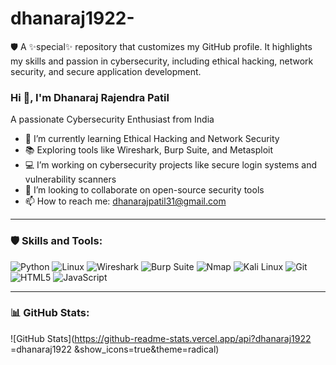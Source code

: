 # dhanaraj1922-
🛡️ A ✨special✨ repository that customizes my GitHub profile. It highlights my skills and passion in cybersecurity, including ethical hacking, network security, and secure application development.

### Hi 👋, I'm Dhanaraj Rajendra Patil

A passionate Cybersecurity Enthusiast from India

- 🔐 I’m currently learning Ethical Hacking and Network Security  
- 📚 Exploring tools like Wireshark, Burp Suite, and Metasploit  
- 💻 I’m working on cybersecurity projects like secure login systems and vulnerability scanners  
- 🤝 I’m looking to collaborate on open-source security tools  
- 📫 How to reach me: dhanarajpatil31@gmail.com

---

### 🛡️ Skills and Tools:
![Python](https://img.shields.io/badge/-Python-333?style=flat-square&logo=python)
![Linux](https://img.shields.io/badge/-Linux-333?style=flat-square&logo=linux)
![Wireshark](https://img.shields.io/badge/-Wireshark-333?style=flat-square&logo=wireshark)
![Burp Suite](https://img.shields.io/badge/-Burp%20Suite-333?style=flat-square&logo=burpsuite)
![Nmap](https://img.shields.io/badge/-Nmap-333?style=flat-square&logo=nmap)
![Kali Linux](https://img.shields.io/badge/-Kali%20Linux-333?style=flat-square&logo=kalilinux)
![Git](https://img.shields.io/badge/-Git-333?style=flat-square&logo=git)
![HTML5](https://img.shields.io/badge/-HTML5-333?style=flat-square&logo=html5)
![JavaScript](https://img.shields.io/badge/-JavaScript-333?style=flat-square&logo=javascript)

---

### 📊 GitHub Stats:
![GitHub Stats](https://github-readme-stats.vercel.app/api?dhanaraj1922 =dhanaraj1922 &show_icons=true&theme=radical)
